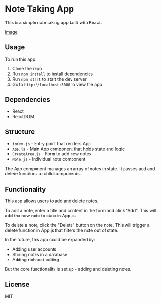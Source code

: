 # Note Taking App

This is a simple note taking app built with React.

[image](https://github.com/jhargett1/keeper-app-react/assets/119984652/76623a8f-466e-4078-a3e2-b9a5b297e576)

## Usage

To run this app:

1. Clone the repo
2. Run `npm install` to install dependencies
3. Run `npm start` to start the dev server
4. Go to `http://localhost:3000` to view the app

## Dependencies

- React
- ReactDOM

## Structure

- `index.js` - Entry point that renders App
- `App.js` - Main App component that holds state and logic
- `CreateArea.js` - Form to add new notes
- `Note.js` - Individual note component

The App component manages an array of notes in state. It passes add and delete functions to child components.

## Functionality

This app allows users to add and delete notes.

To add a note, enter a title and content in the form and click "Add". This will add the new note to state in App.js.

To delete a note, click the "Delete" button on the note. This will trigger a delete function in App.js that filters the note out of state.

In the future, this app could be expanded by:

- Adding user accounts
- Storing notes in a database
- Adding rich text editing

But the core functionality is set up - adding and deleting notes.

## License

MIT
